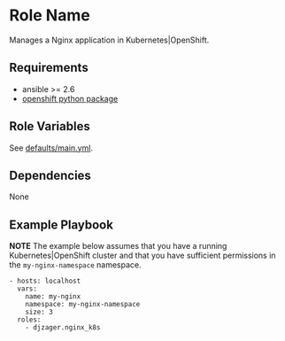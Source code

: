 Role Name
=========

Manages a Nginx application in Kubernetes|OpenShift.

Requirements
------------

* ansible >= 2.6
* [openshift python package](https://pypi.org/project/openshift/)

Role Variables
--------------

See [defaults/main.yml](defaults/main.yml).

Dependencies
------------

None

Example Playbook
----------------

**NOTE** The example below assumes that you have a running Kubernetes|OpenShift
cluster and that you have sufficient permissions in the
`my-nginx-namespace` namespace.

```
- hosts: localhost
  vars:
    name: my-nginx
    namespace: my-nginx-namespace
    size: 3
  roles:
    - djzager.nginx_k8s
```
